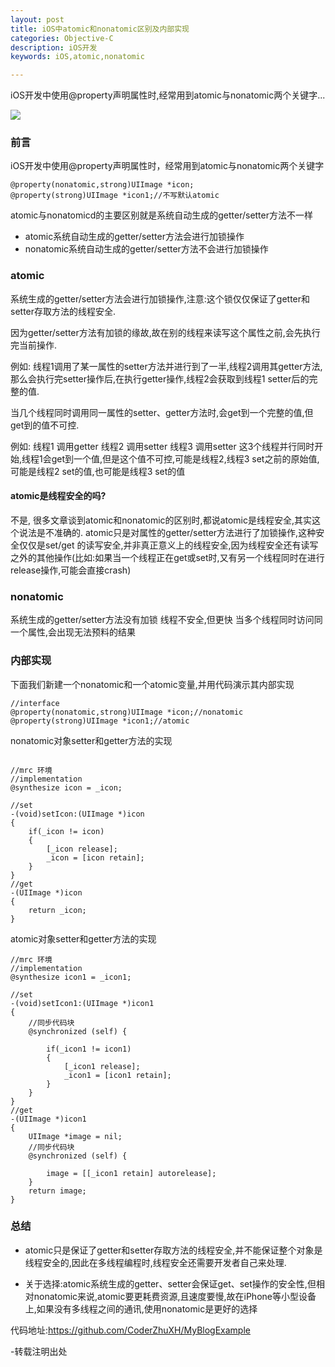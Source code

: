 ```yaml
---
layout: post
title: iOS中atomic和nonatomic区别及内部实现
categories: Objective-C
description: iOS开发
keywords: iOS,atomic,nonatomic

---
```


iOS开发中使用@property声明属性时,经常用到atomic与nonatomic两个关键字...

![](http://upload-images.jianshu.io/upload_images/2229730-b931e153e0c8c8e0.png?imageMogr2/auto-orient/strip%7CimageView2/2/w/1240)

###  前言
iOS开发中使用@property声明属性时，经常用到atomic与nonatomic两个关键字
```objc
@property(nonatomic,strong)UIImage *icon;
@property(strong)UIImage *icon1;//不写默认atomic
```
atomic与nonatomicd的主要区别就是系统自动生成的getter/setter方法不一样

*  atomic系统自动生成的getter/setter方法会进行加锁操作
*  nonatomic系统自动生成的getter/setter方法不会进行加锁操作

### atomic

系统生成的getter/setter方法会进行加锁操作,注意:这个锁仅仅保证了getter和setter存取方法的线程安全.

因为getter/setter方法有加锁的缘故,故在别的线程来读写这个属性之前,会先执行完当前操作.

例如:
线程1调用了某一属性的setter方法并进行到了一半,线程2调用其getter方法,那么会执行完setter操作后,在执行getter操作,线程2会获取到线程1 setter后的完整的值.

当几个线程同时调用同一属性的setter、getter方法时,会get到一个完整的值,但get到的值不可控.

例如:
线程1 调用getter
线程2 调用setter
线程3 调用setter
这3个线程并行同时开始,线程1会get到一个值,但是这个值不可控,可能是线程2,线程3 set之前的原始值,可能是线程2 set的值,也可能是线程3 set的值

####  atomic是线程安全的吗?

不是,
很多文章谈到atomic和nonatomic的区别时,都说atomic是线程安全,其实这个说法是不准确的.
atomic只是对属性的getter/setter方法进行了加锁操作,这种安全仅仅是set/get 的读写安全,并非真正意义上的线程安全,因为线程安全还有读写之外的其他操作(比如:如果当一个线程正在get或set时,又有另一个线程同时在进行release操作,可能会直接crash)


###  nonatomic

系统生成的getter/setter方法没有加锁
线程不安全,但更快
当多个线程同时访问同一个属性,会出现无法预料的结果

###  内部实现
下面我们新建一个nonatomic和一个atomic变量,并用代码演示其内部实现

```objc
//interface
@property(nonatomic,strong)UIImage *icon;//nonatomic
@property(strong)UIImage *icon1;//atomic

```

nonatomic对象setter和getter方法的实现

```objc

//mrc 环境
//implementation
@synthesize icon = _icon;

//set
-(void)setIcon:(UIImage *)icon
{
    if(_icon != icon)
    {
        [_icon release];
        _icon = [icon retain];
    }
}
//get
-(UIImage *)icon
{
    return _icon;
}

```

atomic对象setter和getter方法的实现

```objc
//mrc 环境
//implementation
@synthesize icon1 = _icon1;

//set
-(void)setIcon1:(UIImage *)icon1
{
    //同步代码块
    @synchronized (self) {
        
        if(_icon1 != icon1)
        {
            [_icon1 release];
            _icon1 = [icon1 retain];
        }
    }
}
//get
-(UIImage *)icon1
{
    UIImage *image = nil;
    //同步代码块
    @synchronized (self) {
        
        image = [[_icon1 retain] autorelease];
    }
    return image;
}

```
###  总结
*  atomic只是保证了getter和setter存取方法的线程安全,并不能保证整个对象是线程安全的,因此在多线程编程时,线程安全还需要开发者自己来处理.

*  关于选择:atomic系统生成的getter、setter会保证get、set操作的安全性,但相对nonatomic来说,atomic要更耗费资源,且速度要慢,故在iPhone等小型设备上,如果没有多线程之间的通讯,使用nonatomic是更好的选择

代码地址:<https://github.com/CoderZhuXH/MyBlogExample>

-转载注明出处